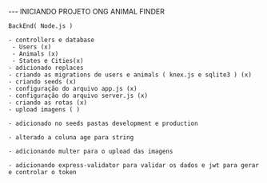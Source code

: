 --- INICIANDO PROJETO ONG ANIMAL FINDER

    BackEnd( Node.js )

    - controllers e database
     - Users (x)
     - Animals (x)
     - States e Cities(x)
    - adicionado replaces
    - criando as migrations de users e animals ( knex.js e sqlite3 ) (x)
    - criando seeds (x)
    - configuração do arquivo app.js (x)
    - configuração do arquivo server.js (x)
    - criando as rotas (x)
    - upload imagens ( )

    - adicionado no seeds pastas development e production

    - alterado a coluna age para string

    - adicionando multer para o upload das imagens

    - adicionando express-validator para validar os dados e jwt para gerar e controlar o token

